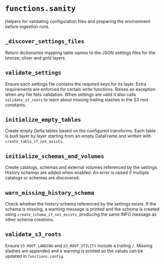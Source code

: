 # `functions.sanity`

Helpers for validating configuration files and preparing the environment
before ingestion runs.

## `_discover_settings_files`

Return dictionaries mapping table names to the JSON settings files for
the bronze, silver and gold layers.

## `validate_settings`

Ensure each settings file contains the required keys for its layer.
Extra requirements are enforced for certain write functions. Raises an
exception when any file fails validation. When settings are valid it also
calls `validate_s3_roots` to warn about missing trailing slashes in the
S3 root constants.

## `initialize_empty_tables`

Create empty Delta tables based on the configured transforms. Each table
is built layer by layer starting from an empty DataFrame and written with
`create_table_if_not_exists`.

## `initialize_schemas_and_volumes`

Create catalogs, schemas and external volumes referenced by the settings.
History schemas are added when enabled. An error is raised if multiple
catalogs or schemas are discovered.

## `warn_missing_history_schema`

Check whether the history schema referenced by the settings exists. If the
schema is missing, a warning message is printed and the schema is created using
`create_schema_if_not_exists`, producing the same INFO message as other schema
creations.

## `validate_s3_roots`

Ensure ``S3_ROOT_LANDING`` and ``S3_ROOT_UTILITY`` include a trailing
``/``. Missing slashes are appended and a warning is printed so the
values can be updated in ``functions.config``.
